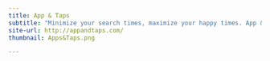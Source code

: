 ```yaml
---
title: App & Taps
subtitle: "Minimize your search times, maximize your happy times. App & Taps. <br> <br>"
site-url: http://appandtaps.com/
thumbnail: Apps&Taps.png

---
```

